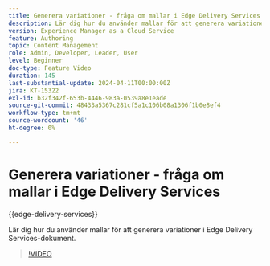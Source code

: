 ```yaml
---
title: Generera variationer - fråga om mallar i Edge Delivery Services
description: Lär dig hur du använder mallar för att generera variationer i Edge Delivery Services-dokument.
version: Experience Manager as a Cloud Service
feature: Authoring
topic: Content Management
role: Admin, Developer, Leader, User
level: Beginner
doc-type: Feature Video
duration: 145
last-substantial-update: 2024-04-11T00:00:00Z
jira: KT-15322
exl-id: b32f342f-653b-4446-983a-0539a8e1eade
source-git-commit: 48433a5367c281cf5a1c106b08a1306f1b0e8ef4
workflow-type: tm+mt
source-wordcount: '46'
ht-degree: 0%

---
```


# Generera variationer - fråga om mallar i Edge Delivery Services

{{edge-delivery-services}}

Lär dig hur du använder mallar för att generera variationer i Edge Delivery Services-dokument.

>[!VIDEO](https://video.tv.adobe.com/v/3428307/?learn=on)

